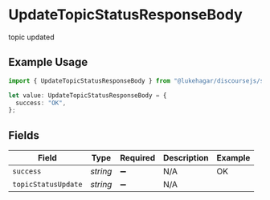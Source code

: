 # UpdateTopicStatusResponseBody

topic updated

## Example Usage

```typescript
import { UpdateTopicStatusResponseBody } from "@lukehagar/discoursejs/sdk/models/operations";

let value: UpdateTopicStatusResponseBody = {
  success: "OK",
};
```

## Fields

| Field               | Type                | Required            | Description         | Example             |
| ------------------- | ------------------- | ------------------- | ------------------- | ------------------- |
| `success`           | *string*            | :heavy_minus_sign:  | N/A                 | OK                  |
| `topicStatusUpdate` | *string*            | :heavy_minus_sign:  | N/A                 |                     |